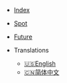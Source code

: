 <!-- _navbar.md -->

* [Index](/en/)

* [Spot](/en/todo)

* [Future](/en/todo)

* Translations
    * [:us:English](/en/)
    * [:cn:简体中文](/)
